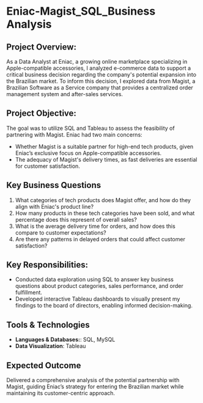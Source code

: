 # Eniac-Magist_SQL_Business Analysis

## Project Overview:

As a Data Analyst at Eniac, a growing online marketplace specializing in Apple-compatible accessories, I analyzed e-commerce data to support a critical business decision regarding the company's potential expansion into the Brazilian market. To inform this decision, I explored data from Magist, a Brazilian Software as a Service company that provides a centralized order management system and after-sales services.

## Project Objective:

The goal was to utilize SQL and Tableau to assess the feasibility of partnering with Magist. Eniac had two main concerns:

  - Whether Magist is a suitable partner for high-end tech products, given Eniac’s exclusive focus on Apple-compatible accessories.
  - The adequacy of Magist's delivery times, as fast deliveries are essential for customer satisfaction.

## Key Business Questions

1. What categories of tech products does Magist offer, and how do they align with Eniac's product line?
2. How many products in these tech categories have been sold, and what percentage does this represent of overall sales?
3. What is the average delivery time for orders, and how does this compare to customer expectations?
4. Are there any patterns in delayed orders that could affect customer satisfaction?

## Key Responsibilities:

- Conducted data exploration using SQL to answer key business questions about product categories, sales performance, and order fulfillment.
- Developed interactive Tableau dashboards to visually present my findings to the board of directors, enabling informed decision-making.

## Tools & Technologies

- **Languages & Databases:**: SQL, MySQL
- **Data Visualization**: Tableau

## Expected Outcome

Delivered a comprehensive analysis of the potential partnership with Magist, guiding Eniac’s strategy for entering the Brazilian market while maintaining its customer-centric approach.

